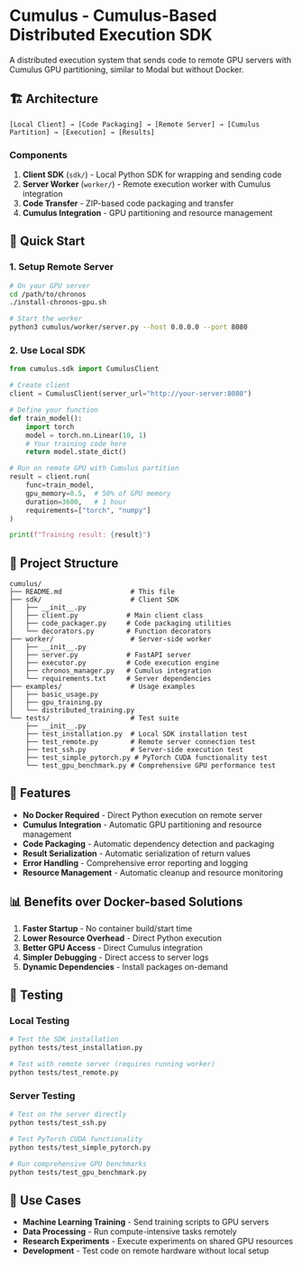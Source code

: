 # Cumulus - Cumulus-Based Distributed Execution SDK

A distributed execution system that sends code to remote GPU servers with Cumulus GPU partitioning, similar to Modal but without Docker.

## 🏗️ Architecture

```
[Local Client] → [Code Packaging] → [Remote Server] → [Cumulus Partition] → [Execution] → [Results]
```

### Components

1. **Client SDK** (`sdk/`) - Local Python SDK for wrapping and sending code
2. **Server Worker** (`worker/`) - Remote execution worker with Cumulus integration
3. **Code Transfer** - ZIP-based code packaging and transfer
4. **Cumulus Integration** - GPU partitioning and resource management

## 🚀 Quick Start

### 1. Setup Remote Server

```bash
# On your GPU server
cd /path/to/chronos
./install-chronos-gpu.sh

# Start the worker
python3 cumulus/worker/server.py --host 0.0.0.0 --port 8080
```

### 2. Use Local SDK

```python
from cumulus.sdk import CumulusClient

# Create client
client = CumulusClient(server_url="http://your-server:8080")

# Define your function
def train_model():
    import torch
    model = torch.nn.Linear(10, 1)
    # Your training code here
    return model.state_dict()

# Run on remote GPU with Cumulus partition
result = client.run(
    func=train_model,
    gpu_memory=0.5,  # 50% of GPU memory
    duration=3600,   # 1 hour
    requirements=["torch", "numpy"]
)

print(f"Training result: {result}")
```

## 📁 Project Structure

```
cumulus/
├── README.md                 # This file
├── sdk/                      # Client SDK
│   ├── __init__.py
│   ├── client.py            # Main client class
│   ├── code_packager.py     # Code packaging utilities
│   └── decorators.py        # Function decorators
├── worker/                   # Server-side worker
│   ├── __init__.py
│   ├── server.py            # FastAPI server
│   ├── executor.py          # Code execution engine
│   ├── chronos_manager.py   # Cumulus integration
│   └── requirements.txt     # Server dependencies
├── examples/                 # Usage examples
│   ├── basic_usage.py
│   ├── gpu_training.py
│   └── distributed_training.py
└── tests/                    # Test suite
    ├── __init__.py
    ├── test_installation.py  # Local SDK installation test
    ├── test_remote.py        # Remote server connection test
    ├── test_ssh.py           # Server-side execution test
    ├── test_simple_pytorch.py # PyTorch CUDA functionality test
    └── test_gpu_benchmark.py # Comprehensive GPU performance test
```

## 🔧 Features

- **No Docker Required** - Direct Python execution on remote server
- **Cumulus Integration** - Automatic GPU partitioning and resource management
- **Code Packaging** - Automatic dependency detection and packaging
- **Result Serialization** - Automatic serialization of return values
- **Error Handling** - Comprehensive error reporting and logging
- **Resource Management** - Automatic cleanup and resource monitoring

## 📊 Benefits over Docker-based Solutions

1. **Faster Startup** - No container build/start time
2. **Lower Resource Overhead** - Direct Python execution
3. **Better GPU Access** - Direct Cumulus integration
4. **Simpler Debugging** - Direct access to server logs
5. **Dynamic Dependencies** - Install packages on-demand

## 🧪 Testing

### Local Testing

```bash
# Test the SDK installation
python tests/test_installation.py

# Test with remote server (requires running worker)
python tests/test_remote.py
```

### Server Testing

```bash
# Test on the server directly
python tests/test_ssh.py

# Test PyTorch CUDA functionality
python tests/test_simple_pytorch.py

# Run comprehensive GPU benchmarks
python tests/test_gpu_benchmark.py
```

## 🎯 Use Cases

- **Machine Learning Training** - Send training scripts to GPU servers
- **Data Processing** - Run compute-intensive tasks remotely
- **Research Experiments** - Execute experiments on shared GPU resources
- **Development** - Test code on remote hardware without local setup
